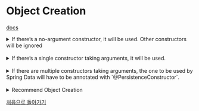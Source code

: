 # Object Creation

[docs](https://docs.spring.io/spring-data/jdbc/docs/current/reference/html/#mapping.object-creation)

<details><summary>If there’s a no-argument constructor, it will be used. Other constructors will be ignored</summary>
<p>

#### Code
```java
@Table("PRODUCT")
@Getter
public static class TestObject1 {
  @Id
  private Long id;
  private String name;

  @Transient
  private boolean defaultConstructCall = false;

  private TestObject1() {
    defaultConstructCall = true;
  }

  public TestObject1(String name) {
    this.name = name;
  }

}

@Test
@DisplayName("If there’s a no-argument constructor, it will be used. Other constructors will be ignored.")
void object_creation_resolution_algorithm_1() {
  TestObject1 saved = operations.save(new TestObject1("macbook"));
  TestObject1 found = operations.findById(saved.getId(), TestObject1.class);

  assert found != null;

  assertThat(found.isDefaultConstructCall()).isTrue();
  assertThat(found.getName()).isEqualTo("macbook");
}
```
no-argument 생성자가 있을 경우, 다른 생성자는 무시되어 no-argument 생성자를 사용한다.

</p>
</details>

<br>

<details><summary>If there’s a single constructor taking arguments, it will be used.</summary>
<p>

#### Code
```java
@Getter
@Table("PRODUCT")
public static class TestObject2 {
  @Id
  private Long id;
  private String name;

  @Transient
  private boolean constructCall = false;

  public TestObject2(String name) {
    this.name = name;
    this.constructCall = true;
  }
}

@Test
@DisplayName("If there’s a single constructor taking arguments, it will be used.")
void object_creation_resolution_algorithm_2() {
  TestObject2 saved = operations.save(new TestObject2("macbook"));
  TestObject2 found = operations.findById(saved.getId(), TestObject2.class);

  assert found != null;

  assertThat(found.isConstructCall()).isTrue();
}
```
단일 생성자가 있을 경우, 단일 생성자를 사용한다.

</p>
</details>

<br>

<details><summary>If there are multiple constructors taking arguments, the one to be used by Spring Data will have to be annotated with `@PersistenceConstructor`.</summary>
<p>

#### Code


```java
@Getter
@Table("PRODUCT")
public static class TestObject5 {

  public static TestObject5 of(String name) {
    return new TestObject5(name);
  }

  @Id
  private Long id;
  private String name;

  @Transient
  private boolean constructCall = false;

  @PersistenceConstructor
  private TestObject5(Long id, String name) {
    this.id = id;
    this.name = name;
    this.constructCall = true;
  }

  TestObject5(String name) {
    this(null, name);
  }
}

@Test
void object_creation_resolution_algorithm_4() {
  TestObject5 saved = operations.save(new TestObject5("macbook"));

  TestObject5 found = operations.findById(saved.getId(), TestObject5.class);

  assert found != null;

  assertThat(found.constructCall).isTrue();
}
```
@PersistenceConstructor 애노테이션이 붙은 생성자가 있을 경우, 해당 생성자를 사용한다.

</p>

</details>

<br>

<details><summary>Recommend Object Creation</summary>
<p>

#### Code


```java
@Getter
@Table("PRODUCT")
@AllArgsConstructor(access = AccessLevel.PRIVATE, onConstructor_=@PersistenceConstructor )
// ** Recommend!!!!
public static class TestObject6 {

  public static TestObject5 of(String name) {
    return new TestObject5(name);
  }

  @Id
  private Long id;
  private String name;

  TestObject6(String name) {
    this(null, name);
  }
}
```

</p>
</details>

[처음으로 돌아가기](../README.md)
